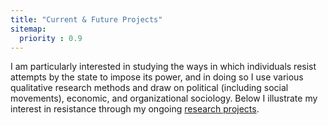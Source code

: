 ```yaml
---
title: "Current & Future Projects"
sitemap:
  priority : 0.9
---
```

<!--

This page represents the landing page for "projects" section. It is also shown under the homepage header for "projects". It should be therefore relatively short and sweet.

IN the dfault theme, "projects" is divided among "Creations" you authored and "contributions" made to others projects.

-->
<p>I am particularly interested in studying the ways in which individuals resist attempts by the state to impose its power, and in doing so I use various qualitative research methods and draw on political (including social movements), economic, and organizational sociology. Below I illustrate my interest in resistance through my ongoing <a href="/projects/creations">research projects</a>.</p>
